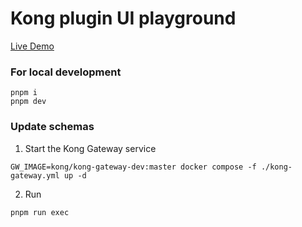 # Kong plugin UI playground
[Live Demo](https://kong.github.io/plugin-ui-playground/)

### For local development
```
pnpm i
pnpm dev
```

### Update schemas
1. Start the Kong Gateway service
```shell
GW_IMAGE=kong/kong-gateway-dev:master docker compose -f ./kong-gateway.yml up -d
```
2. Run
```shell
pnpm run exec
```
